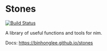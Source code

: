 # Stones

[![Build Status](https://travis-ci.org/binhonglee/stones.svg?branch=master)](https://travis-ci.org/binhonglee/stones)

A library of useful functions and tools for nim.

Docs: https://binhonglee.github.io/stones
